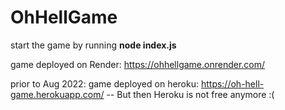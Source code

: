 # OhHellGame

start the game by running **node index.js**

game deployed on Render: https://ohhellgame.onrender.com/

prior to Aug 2022: game deployed on heroku: https://oh-hell-game.herokuapp.com/  -- But then Heroku is not free anymore :(
